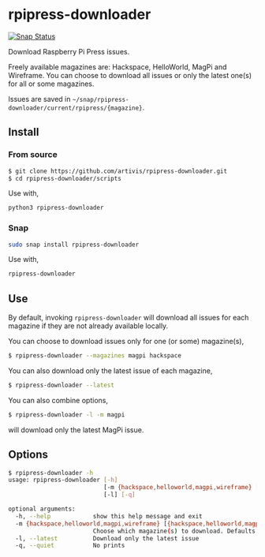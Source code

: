 # rpipress-downloader

[![Snap Status](https://build.snapcraft.io/badge/artivis/rpipress-downloader.svg)](https://build.snapcraft.io/user/artivis/rpipress-downloader)

Download Raspberry Pi Press issues.

Freely available magazines are: Hackspace, HelloWorld, MagPi and Wireframe.
You can choose to download all issues or only the latest one(s)
for all or some magazines.

Issues are saved in `~/snap/rpipress-downloader/current/rpipress/{magazine}`.

## Install

### From source

```bash
$ git clone https://github.com/artivis/rpipress-downloader.git
$ cd rpipress-downloader/scripts
```
Use with,
```bash
python3 rpipress-downloader
```

### Snap

```bash
sudo snap install rpipress-downloader
```
Use with,
```bash
rpipress-downloader
```

## Use

By default, invoking `rpipress-downloader` will download all issues
for each magazine if they are not already available locally.

You can choose to download issues only for one (or some) magazine(s),
```bash
$ rpipress-downloader --magazines magpi hackspace
```
You can also download only the latest issue of each magazine,
```bash
$ rpipress-downloader --latest
```
You can also combine options,
```bash
$ rpipress-downloader -l -m magpi
```
will download only the latest MagPi issue.

## Options

```bash
$ rpipress-downloader -h
usage: rpipress-downloader [-h]
                           [-m {hackspace,helloworld,magpi,wireframe} [{hackspace,helloworld,magpi,wireframe} ...]]
                           [-l] [-q]

optional arguments:
  -h, --help            show this help message and exit
  -m {hackspace,helloworld,magpi,wireframe} [{hackspace,helloworld,magpi,wireframe} ...], --magazines {hackspace,helloworld,magpi,wireframe} [{hackspace,helloworld,magpi,wireframe} ...]
                        Choose which magazine(s) to download. Defaults to all
  -l, --latest          Download only the latest issue
  -q, --quiet           No prints
```
